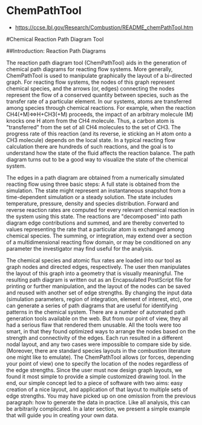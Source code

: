 # ChemPathTool

- https://ccse.lbl.gov/Research/Combustion/README_chemPathTool.htm

#Chemical Reaction Path Diagram Tool

##Introduction: Reaction Path Diagrams

The reaction path diagram tool (ChemPathTool) aids in the generation of chemical path diagrams for reacting flow systems.  More generally, ChemPathTool is used to manipulate graphically the layout of a bi-directed graph.  For reacting flow systems, the nodes of this graph represent chemical species, and the arrows (or, edges) connecting the nodes represent the flow of a conserved quantity between species, such as the transfer rate of a particular element.
In our systems, atoms are transferred among species through chemical reactions.  For example, when the reaction CH4(+M)<=>H+CH3(+M) proceeds, the impact of an arbitrary molecule (M) knocks one H atom from the CH4 molecule.  Thus, a carbon atom is "transferred" from the set of all CH4 molecules to the set of CH3.  The progress rate of this reaction (and its reverse, ie sticking an H atom onto a CH3 molecule) depends on the local state.  In a typical reacting flow calculation there are hundreds of such reactions, and the goal is to understand how the state of the fluid affects the reaction balance.  The path diagram turns out to be a good way to visualize the state of the chemical system.
   
The edges in a path diagram are obtained from a numerically simulated reacting flow using three basic steps:
A full state is obtained from the simulation.  The state might represent an instantaneous snapshot from a time-dependent simulation or a steady solution.  The state includes temperature, pressure, density and species distribution.
Forward and reverse reaction rates are computed for every relevant chemical reaction in the system using this state.
The reactions are "decomposed" into path diagram edge contributions and summed, and are thereby converted to values representing the rate that a particular atom is exchanged among chemical species.  The summing, or integration, may extend over a section of a multidimensional reacting flow domain, or may be conditioned on any parameter the investigator may find useful for the analysis.
 
The chemical species and atomic flux rates are loaded into our tool as graph nodes and directed edges, respectively.  The user then manipulates the layout of this graph into a geometry that is visually meaningful.  The resulting path diagram is written out as an Encapsulated PostScript file for printing or further manipulation, and the layout of the nodes can be saved and reused with another set of edge strengths.  By changing the input data (simulation parameters, region of integration, element of interest, etc), one can generate a series of path diagrams that are useful for identifying patterns in the chemical system.
There are a number of automated path generation tools available on the web.  But from our point of view, they all had a serious flaw that rendered them unusable.  All the tools were too smart, in that they found optimized ways to arrange the nodes based on the strength and connectivity of the edges.  Each run resulted in a different nodal layout, and any two cases were impossible to compare side by side.  (Moreover, there are standard species layouts in the combustion literature one might like to emulate).  The ChemPathTool allows (or forces, depending your point of view) one to specify the location of the nodes regardless of the edge strengths.  Since the user must now design graph layouts, we found it most simple to provide a simple customized drawing tool.  In the end, our simple concept led to a piece of software with two aims: easy creation of a nice layout, and application of that layout to multiple sets of edge strengths.
You may have picked up on one omission from the previous paragraph: how to generate the data in practice.  Like all analysis, this can be arbitrarily complicated.  In a later section, we present a simple example that will guide you in creating your own data.
